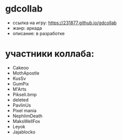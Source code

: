 # gdcollab
- ссылка на игру: https://231877.github.io/gdcollab
- жанр: аркада
- описание: в разработке

# участники коллаба:
- Cakeoo
- MothApostle
- KusSv
- GumPix
- M'Arts
- Pikseli.bmp
- deleted
- PavlinUs
- Pixel mania
- NephlimDeath
- MaksWellFox
- Leyok
- Jajablocko

